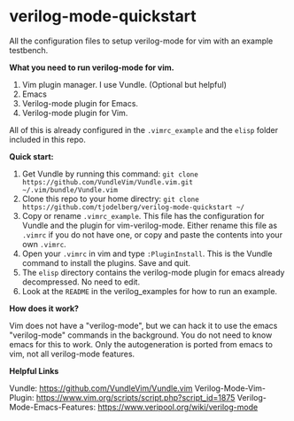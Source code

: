 # verilog-mode-quickstart

All the configuration files to setup verilog-mode for vim with an example testbench.

**What you need to run verilog-mode for vim.**
  1. Vim plugin manager. I use Vundle. (Optional but helpful)
  2. Emacs
  3. Verilog-mode plugin for Emacs.
  4. Verilog-mode plugin for Vim.

All of this is already configured in the `.vimrc_example` and the `elisp` folder included in this repo.

**Quick start:**
  1. Get Vundle by running this command: `git clone https://github.com/VundleVim/Vundle.vim.git ~/.vim/bundle/Vundle.vim`
  2. Clone this repo to your home directry: `git clone https://github.com/tjodelberg/verilog-mode-quickstart ~/`
  3. Copy or rename `.vimrc_example`. This file has the configuration for Vundle and the plugin for vim-verilog-mode. Either rename this file as `.vimrc` if you do not have one, or copy and paste the contents into your own `.vimrc`. 
  4. Open your `.vimrc` in vim and type `:PluginInstall`. This is the Vundle command to install the plugins. Save and quit.
  5. The `elisp` directory contains the verilog-mode plugin for emacs already decompressed. No need to edit.
  6. Look at the `README` in the verilog_examples for how to run an example.

**How does it work?**

Vim does not have a "verilog-mode", but we can hack it to use the emacs "verilog-mode" commands in the background. You do not need to know emacs for this to work. Only the autogeneration is ported from emacs to vim, not all verilog-mode features.

**Helpful Links**

Vundle: https://github.com/VundleVim/Vundle.vim
Verilog-Mode-Vim-Plugin: https://www.vim.org/scripts/script.php?script_id=1875
Verilog-Mode-Emacs-Features: https://www.veripool.org/wiki/verilog-mode











